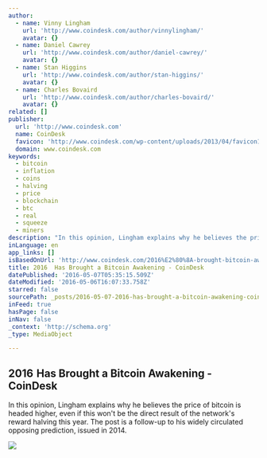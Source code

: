 ```yaml
---
author:
  - name: Vinny Lingham
    url: 'http://www.coindesk.com/author/vinnylingham/'
    avatar: {}
  - name: Daniel Cawrey
    url: 'http://www.coindesk.com/author/daniel-cawrey/'
    avatar: {}
  - name: Stan Higgins
    url: 'http://www.coindesk.com/author/stan-higgins/'
    avatar: {}
  - name: Charles Bovaird
    url: 'http://www.coindesk.com/author/charles-bovaird/'
    avatar: {}
related: []
publisher:
  url: 'http://www.coindesk.com'
  name: CoinDesk
  favicon: 'http://www.coindesk.com/wp-content/uploads/2013/04/favicon1.ico?ffe887'
  domain: www.coindesk.com
keywords:
  - bitcoin
  - inflation
  - coins
  - halving
  - price
  - blockchain
  - btc
  - real
  - squeeze
  - miners
description: "In this opinion, Lingham explains why he believes the price of bitcoin is headed higher, even if this won't be the direct result of the network's reward halving this year. The post is a follow-up to his widely circulated opposing prediction, issued in 2014."
inLanguage: en
app_links: []
isBasedOnUrl: 'http://www.coindesk.com/2016%E2%80%8A-brought-bitcoin-awakening/'
title: 2016  Has Brought a Bitcoin Awakening - CoinDesk
datePublished: '2016-05-07T05:35:15.509Z'
dateModified: '2016-05-06T16:07:33.758Z'
starred: false
sourcePath: _posts/2016-05-07-2016-has-brought-a-bitcoin-awakening-coindesk.md
inFeed: true
hasPage: false
inNav: false
_context: 'http://schema.org'
_type: MediaObject

---
```

<article style=""><h1>2016  Has Brought a Bitcoin Awakening - CoinDesk</h1><p>In this opinion, Lingham explains why he believes the price of bitcoin is headed higher, even if this won't be the direct result of the network's reward halving this year. The post is a follow-up to his widely circulated opposing prediction, issued in 2014.</p><img src="http://media.coindesk.com/2016/05/Screen-Shot-2016-05-05-at-9.07.01-AM-e1462453691570.png" /></article>